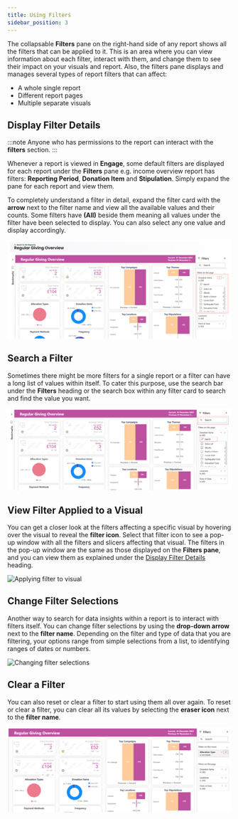 ```yaml
---
title: Using Filters
sidebar_position: 3
---
```


The collapsable **Filters** pane on the right-hand side of any report shows all the filters that can be applied to it. This is an area where you can view information about each filter, interact with them, and change them to see their impact on your visuals and report. Also, the filters pane displays and manages several types of report filters that can affect: 

- A whole single report
- Different report pages
- Multiple separate visuals 

## Display Filter Details

:::note
Anyone who has permissions to the report can interact with the **filters** section.
:::

Whenever a report is viewed in **Engage**, some default filters are displayed for each report under the **Filters** pane e.g. income overview report has filters: **Reporting Period**, **Donation Item** and **Stipulation**. Simply expand the pane for each report and view them.

To completely understand a filter in detail, expand the filter card with the **arrow** next to the filter name and view all the available values and their counts. Some filters have **(All)** beside them meaning all values under the filter have been selected to display. You can also select any one value and display accordingly.

![Display filter detail](./display-filter-detail.png)

## Search a Filter

Sometimes there might be more filters for a single report or a filter can have a long list of values within itself. To cater this purpose, use the search bar under the **Filters** heading or the search box within any filter card to search and find the value you want.

![Search a filter](./search-filter.png)

## View Filter Applied to a Visual

You can get a closer look at the filters affecting a specific visual by hovering over the visual to reveal the **filter icon**. Select that filter icon to see a pop-up window with all the filters and slicers affecting that visual. The filters in the pop-up window are the same as those displayed on the **Filters pane**, and you can view them as explained under the [Display Filter Details](#display-filter-details) heading. 

![Applying filter to visual](./applying-filter-to-visual.gif)

## Change Filter Selections

Another way to search for data insights within a report is to interact with filters itself. You can change filter selections by using the **drop-down arrow** next to the **filter name**. Depending on the filter and type of data that you are filtering, your options range from simple selections from a list, to identifying ranges of dates or numbers.

![Changing filter selections](./change-filter-selections.gif)

## Clear a Filter

You can also reset or clear a filter to start using them all over again. To reset or clear a filter, you can clear all its values by selecting the **eraser icon** next to the **filter name**. 

![Clear a filter](./clear-filter.png)